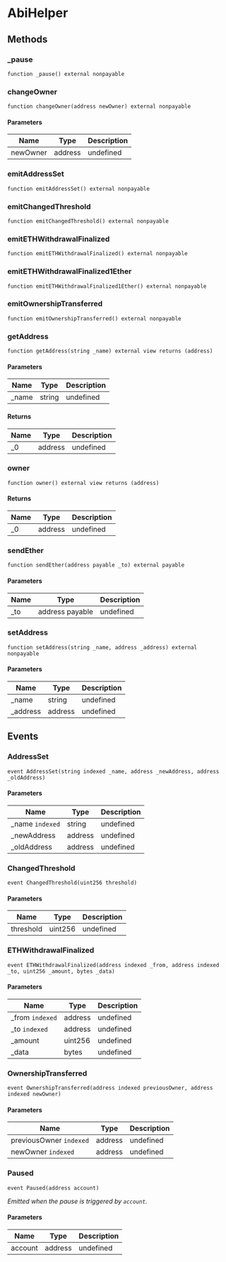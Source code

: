 # AbiHelper









## Methods

### _pause

```solidity
function _pause() external nonpayable
```






### changeOwner

```solidity
function changeOwner(address newOwner) external nonpayable
```





#### Parameters

| Name | Type | Description |
|---|---|---|
| newOwner | address | undefined

### emitAddressSet

```solidity
function emitAddressSet() external nonpayable
```






### emitChangedThreshold

```solidity
function emitChangedThreshold() external nonpayable
```






### emitETHWithdrawalFinalized

```solidity
function emitETHWithdrawalFinalized() external nonpayable
```






### emitETHWithdrawalFinalized1Ether

```solidity
function emitETHWithdrawalFinalized1Ether() external nonpayable
```






### emitOwnershipTransferred

```solidity
function emitOwnershipTransferred() external nonpayable
```






### getAddress

```solidity
function getAddress(string _name) external view returns (address)
```





#### Parameters

| Name | Type | Description |
|---|---|---|
| _name | string | undefined

#### Returns

| Name | Type | Description |
|---|---|---|
| _0 | address | undefined

### owner

```solidity
function owner() external view returns (address)
```






#### Returns

| Name | Type | Description |
|---|---|---|
| _0 | address | undefined

### sendEther

```solidity
function sendEther(address payable _to) external payable
```





#### Parameters

| Name | Type | Description |
|---|---|---|
| _to | address payable | undefined

### setAddress

```solidity
function setAddress(string _name, address _address) external nonpayable
```





#### Parameters

| Name | Type | Description |
|---|---|---|
| _name | string | undefined
| _address | address | undefined



## Events

### AddressSet

```solidity
event AddressSet(string indexed _name, address _newAddress, address _oldAddress)
```





#### Parameters

| Name | Type | Description |
|---|---|---|
| _name `indexed` | string | undefined |
| _newAddress  | address | undefined |
| _oldAddress  | address | undefined |

### ChangedThreshold

```solidity
event ChangedThreshold(uint256 threshold)
```





#### Parameters

| Name | Type | Description |
|---|---|---|
| threshold  | uint256 | undefined |

### ETHWithdrawalFinalized

```solidity
event ETHWithdrawalFinalized(address indexed _from, address indexed _to, uint256 _amount, bytes _data)
```





#### Parameters

| Name | Type | Description |
|---|---|---|
| _from `indexed` | address | undefined |
| _to `indexed` | address | undefined |
| _amount  | uint256 | undefined |
| _data  | bytes | undefined |

### OwnershipTransferred

```solidity
event OwnershipTransferred(address indexed previousOwner, address indexed newOwner)
```





#### Parameters

| Name | Type | Description |
|---|---|---|
| previousOwner `indexed` | address | undefined |
| newOwner `indexed` | address | undefined |

### Paused

```solidity
event Paused(address account)
```



*Emitted when the pause is triggered by `account`.*

#### Parameters

| Name | Type | Description |
|---|---|---|
| account  | address | undefined |



